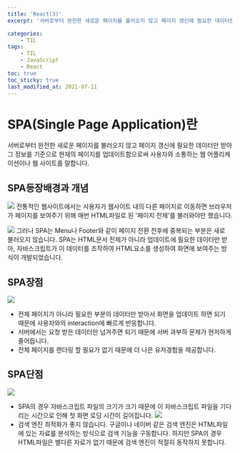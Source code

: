 ```yaml
---
title: 'React(3)'
excerpt: '서버로부터 완전한 새로운 페이지를 불러오지 않고 페이지 갱신에 필요한 데이터만 받아 '

categories:
    - TIL
tags:
    - TIL
    - JavaScript
    - React
toc: true
toc_sticky: true
last_modified_at: 2021-07-11
---
```


# SPA(Single Page Application)란

서버로부터 완전한 새로운 페이지를 불러오지 않고 페이지 갱신에 필요한 데이터만 받아 그 정보를 기준으로 현재의 페이지를 업데이트함으로써 사용자와 소통하는 웹 어플리케이션이나 웹 사이트를 말합니다.

## SPA등장배경과 개념

![](https://images.velog.io/images/blackdavil01/post/91d060d2-be91-4cfc-adac-0610d2fc2f45/%EC%8A%A4%ED%81%AC%EB%A6%B0%EC%83%B7,%202021-07-09%2015-26-20.png)
전통적인 웹사이트에서는 사용자가 웹사이트 내의 다른 페이지로 이동하면 브라우저가 페이지를 보여주기 위해 매번 HTML파일로 된 '페이지 전체'를 불러와야만 했습니다.

![](https://images.velog.io/images/blackdavil01/post/543c9626-a3ba-4f6b-b7fe-82713626c170/%EC%8A%A4%ED%81%AC%EB%A6%B0%EC%83%B7,%202021-07-09%2015-27-29.png)
그러나 SPA는 Menu나 Footer와 같이 페이지 전환 전후에 중복되는 부분은 새로 불러오지 않습니다.
SPA는 HTML문서 전체가 아니라 업데이트에 필요한 데이터만 받아, 자바스크립트가 이 데이터를 조작하여 HTML요소를 생성하여 화면에 보여주는 방식이 개발되었습니다.

## SPA장점

![](https://images.velog.io/images/blackdavil01/post/fab2d60b-0186-4e66-96ec-e564e6964d2c/%EC%8A%A4%ED%81%AC%EB%A6%B0%EC%83%B7,%202021-07-09%2015-31-03.png)

-   전체 페이지가 아니라 필요한 부분의 데이터만 받아서 화면을 업데이트 하면 되기 때문에 사용자와의 interaction에 빠르게 반응합니다.
-   서버에서는 요청 받은 데이터만 넘겨주면 되기 때문에 서버 과부하 문제가 현저하게 줄어듭니다.
-   전체 페이지를 랜더링 할 필요가 없기 때문에 더 나은 유저경험을 제공합니다.

## SPA단점

![](https://images.velog.io/images/blackdavil01/post/8e09be43-a69a-48a4-81f2-bef1eee9710b/%EC%8A%A4%ED%81%AC%EB%A6%B0%EC%83%B7,%202021-07-09%2015-31-44.png)

-   SPA의 경우 자바스크립트 파일의 크기가 크기 때문에 이 자바스크립트 파일을 기다리는 시간으로 인해 첫 화면 로딩 시간이 길어집니다.
    ![](https://images.velog.io/images/blackdavil01/post/f9b842be-0f82-4798-b258-565c2a6bf0a9/%EC%8A%A4%ED%81%AC%EB%A6%B0%EC%83%B7,%202021-07-09%2015-32-13.png)
-   검색 엔진 최적화가 좋지 않습니다. 구글이나 네이버 같은 검색 엔진은 HTML파일에 있는 자료를 분석하는 방식으로 검색 기능을 구동합니다. 하지만 SPA의 경우 HTML파일은 별다른 자료가 없기 때문에 검색 엔진이 적절히 동작하지 못합니다.
